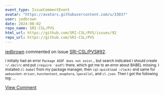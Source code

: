 ```yaml
---
event_type: IssueCommentEvent
avatar: "https://avatars.githubusercontent.com/u/3303?"
user: jedbrown
date: 2024-08-02
repo_name: SRI-CSL/PVS
html_url: https://github.com/SRI-CSL/PVS/issues/92
repo_url: https://github.com/SRI-CSL/PVS
---
```


<a href='https://github.com/jedbrown' target='_blank'>jedbrown</a> commented on issue <a href='https://github.com/SRI-CSL/PVS/issues/92' target='_blank'>SRI-CSL/PVS#92</a>.

<small>I initially had an error `Package ASDF does not exist.`, but search indicated I should create `~/.sbclrc` and put `(require 'asdf)` there, which got me to an error about BABEL missing. I installed `cl-babel` from my package manager, then `(ql:quickload :clack)` and same for `websocket-driver`, `hunchentoot`, `anaphora`, `lparallel`, and `cl-json`. Then I got the following log:...</small>

<a href='https://github.com/SRI-CSL/PVS/issues/92' target='_blank'>View Comment</a>